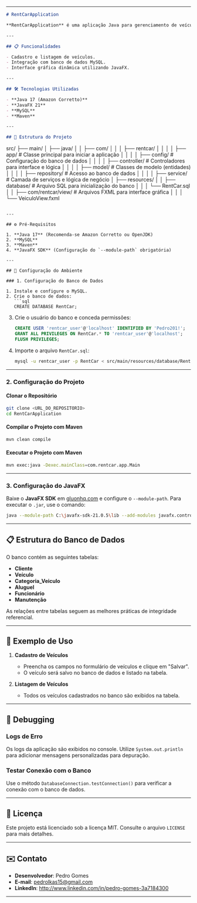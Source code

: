 
---

```markdown
# RentCarApplication

**RentCarApplication** é uma aplicação Java para gerenciamento de veículos, clientes e aluguéis. Desenvolvida utilizando JavaFX para a interface gráfica, MySQL como banco de dados e Maven para gerenciamento de dependências.

---

## 📋 Funcionalidades

- Cadastro e listagem de veículos.
- Integração com banco de dados MySQL.
- Interface gráfica dinâmica utilizando JavaFX.

---

## 🛠️ Tecnologias Utilizadas

- **Java 17 (Amazon Corretto)**
- **JavaFX 21**
- **MySQL**
- **Maven**

---

## 📂 Estrutura do Projeto

```
src/
├── main/
│   ├── java/
│   │   ├── com/
│   │   │   ├── rentcar/
│   │   │   │   ├── app/                 # Classe principal para iniciar a aplicação
│   │   │   │   ├── config/              # Configuração do banco de dados
│   │   │   │   ├── controller/          # Controladores para interface e lógica
│   │   │   │   ├── model/               # Classes de modelo (entidades)
│   │   │   │   ├── repository/          # Acesso ao banco de dados
│   │   │   │   ├── service/             # Camada de serviços e lógica de negócio
│   ├── resources/
│   │   ├── database/                    # Arquivo SQL para inicialização do banco
│   │   │   └── RentCar.sql
│   │   ├── com/rentcar/view/            # Arquivos FXML para interface gráfica
│   │   │   └── VeiculoView.fxml
```

---

## ⚙️ Pré-Requisitos

1. **Java 17** (Recomenda-se Amazon Corretto ou OpenJDK)
2. **MySQL**
3. **Maven**
4. **JavaFX SDK** (Configuração do `--module-path` obrigatória)

---

## 🚀 Configuração do Ambiente

### 1. Configuração do Banco de Dados

1. Instale e configure o MySQL.
2. Crie o banco de dados:
   ```sql
   CREATE DATABASE RentCar;
   ```
3. Crie o usuário do banco e conceda permissões:
   ```sql
   CREATE USER 'rentcar_user'@'localhost' IDENTIFIED BY 'Pedro201!';
   GRANT ALL PRIVILEGES ON RentCar.* TO 'rentcar_user'@'localhost';
   FLUSH PRIVILEGES;
   ```
4. Importe o arquivo `RentCar.sql`:
   ```bash
   mysql -u rentcar_user -p RentCar < src/main/resources/database/RentCar.sql
   ```

---

### 2. Configuração do Projeto

#### Clonar o Repositório

```bash
git clone <URL_DO_REPOSITORIO>
cd RentCarApplication
```

#### Compilar o Projeto com Maven

```bash
mvn clean compile
```

#### Executar o Projeto com Maven

```bash
mvn exec:java -Dexec.mainClass=com.rentcar.app.Main
```

---

### 3. Configuração do JavaFX

Baixe o **JavaFX SDK** em [gluonhq.com](https://gluonhq.com/products/javafx/) e configure o `--module-path`. Para executar o `.jar`, use o comando:

```bash
java --module-path C:\javafx-sdk-21.0.5\lib --add-modules javafx.controls,javafx.fxml -jar target/RentCarApplication-1.0-SNAPSHOT.jar
```

---

## 📋 Estrutura do Banco de Dados

O banco contém as seguintes tabelas:

- **Cliente**
- **Veículo**
- **Categoria_Veiculo**
- **Aluguel**
- **Funcionário**
- **Manutenção**

As relações entre tabelas seguem as melhores práticas de integridade referencial.

---

## 📖 Exemplo de Uso

1. **Cadastro de Veículos**
    - Preencha os campos no formulário de veículos e clique em "Salvar".
    - O veículo será salvo no banco de dados e listado na tabela.

2. **Listagem de Veículos**
    - Todos os veículos cadastrados no banco são exibidos na tabela.

---

## 🐞 Debugging

### Logs de Erro
Os logs da aplicação são exibidos no console. Utilize `System.out.println` para adicionar mensagens personalizadas para depuração.

### Testar Conexão com o Banco
Use o método `DatabaseConnection.testConnection()` para verificar a conexão com o banco de dados.

---

## 📜 Licença

Este projeto está licenciado sob a licença MIT. Consulte o arquivo `LICENSE` para mais detalhes.

---

## ✉️ Contato

- **Desenvolvedor**: Pedro Gomes
- **E-mail**: pedrolkas15@gmail.com
- **LinkedIn**: http://www.linkedin.com/in/pedro-gomes-3a7184300

---
